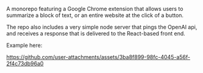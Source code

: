 A monorepo featuring a Google Chrome extension that allows users to summarize a block of text, or an entire website at the click of a button. 

The repo also includes a very simple node server that pings the OpenAI api, and receives a response that is delivered to the React-based front end. 

Example here:

https://github.com/user-attachments/assets/3ba8f899-98fc-4045-a56f-2f4c73db96a0

